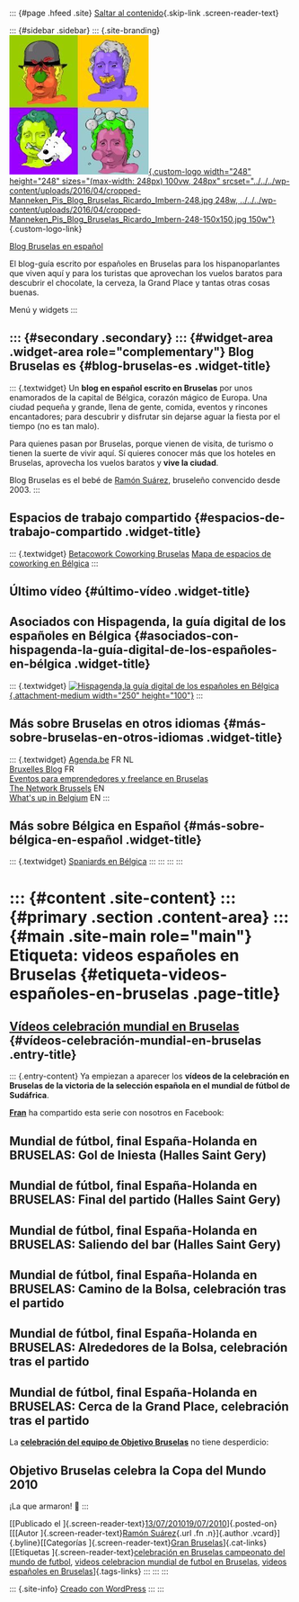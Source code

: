 ::: {#page .hfeed .site}
[Saltar al contenido](index.html#content){.skip-link
.screen-reader-text}

::: {#sidebar .sidebar}
::: {.site-branding}
[![](../../../wp-content/uploads/2016/04/cropped-Manneken_Pis_Blog_Bruselas_Ricardo_Imbern-248.jpg){.custom-logo
width="248" height="248" sizes="(max-width: 248px) 100vw, 248px"
srcset="../../../wp-content/uploads/2016/04/cropped-Manneken_Pis_Blog_Bruselas_Ricardo_Imbern-248.jpg 248w, ../../../wp-content/uploads/2016/04/cropped-Manneken_Pis_Blog_Bruselas_Ricardo_Imbern-248-150x150.jpg 150w"}](../../../index.html){.custom-logo-link}

[Blog Bruselas en español](../../../index.html)

El blog-guía escrito por españoles en Bruselas para los hispanoparlantes
que viven aquí y para los turistas que aprovechan los vuelos baratos
para descubrir el chocolate, la cerveza, la Grand Place y tantas otras
cosas buenas.

Menú y widgets
:::

::: {#secondary .secondary}
::: {#widget-area .widget-area role="complementary"}
Blog Bruselas es {#blog-bruselas-es .widget-title}
----------------

::: {.textwidget}
Un **blog en español escrito en Bruselas** por unos enamorados de la
capital de Bélgica, corazón mágico de Europa. Una ciudad pequeña y
grande, llena de gente, comida, eventos y rincones encantadores; para
descubrir y disfrutar sin dejarse aguar la fiesta por el tiempo (no es
tan malo).

Para quienes pasan por Bruselas, porque vienen de visita, de turismo o
tienen la suerte de vivir aquí. Sí quieres conocer más que los hoteles
en Bruselas, aprovecha los vuelos baratos y **vive la ciudad**.

Blog Bruselas es el bebé de [Ramón Suárez](http://www.ramonsuarez.com),
bruseleño convencido desde 2003.
:::

Espacios de trabajo compartido {#espacios-de-trabajo-compartido .widget-title}
------------------------------

::: {.textwidget}
[Betacowork Coworking Bruselas](http://www.betacowork.com) [Mapa de
espacios de coworking en Bélgica](http://coworkingbelgium.com)
:::

Último vídeo {#último-vídeo .widget-title}
------------

Asociados con Hispagenda, la guía digital de los españoles en Bélgica {#asociados-con-hispagenda-la-guía-digital-de-los-españoles-en-bélgica .widget-title}
---------------------------------------------------------------------

::: {.textwidget}
[![Hispagenda,la guía digital de los españoles en
Bélgica](../../../wp-content/uploads/2010/04/Hispagenda-250px.gif "Hispagenda, la guía digital de los españoles en Bélgica"){.attachment-medium
width="250" height="100"}](http://www.hispagenda.com)
:::

Más sobre Bruselas en otros idiomas {#más-sobre-bruselas-en-otros-idiomas .widget-title}
-----------------------------------

::: {.textwidget}
[Agenda.be](http://www.agenda.be) FR NL\
[Bruxelles Blog](http://www.bxlblog.be/) FR\
[Eventos para emprendedores y freelance en
Bruselas](http://www.betacowork.com/events/)\
[The Network
Brussels](http://groups.yahoo.com/group/TheNetworkBrussels/) EN\
[What\'s up in Belgium](http://www.whatsupin.be/) EN
:::

Más sobre Bélgica en Español {#más-sobre-bélgica-en-español .widget-title}
----------------------------

::: {.textwidget}
[Spaniards en Bélgica](http://www.spaniards.es/paises/belgica)
:::
:::
:::
:::

::: {#content .site-content}
::: {#primary .section .content-area}
::: {#main .site-main role="main"}
Etiqueta: videos españoles en Bruselas {#etiqueta-videos-españoles-en-bruselas .page-title}
======================================

[Vídeos celebración mundial en Bruselas](../../../index.html?p=2610) {#vídeos-celebración-mundial-en-bruselas .entry-title}
--------------------------------------------------------------------

::: {.entry-content}
Ya empiezan a aparecer los **vídeos de la celebración en Bruselas de la
victoria de la selección española en el mundial de fútbol de
Sudáfrica**.

**[Fran](http://www.facebook.com/Fran555 "Fran, Blog Bruselero")** ha
compartido esta serie con nosotros en Facebook:

Mundial de fútbol, final España-Holanda en BRUSELAS: Gol de Iniesta (Halles Saint Gery)
---------------------------------------------------------------------------------------

Mundial de fútbol, final España-Holanda en BRUSELAS: Final del partido (Halles Saint Gery)
------------------------------------------------------------------------------------------

Mundial de fútbol, final España-Holanda en BRUSELAS: Saliendo del bar (Halles Saint Gery)
-----------------------------------------------------------------------------------------

Mundial de fútbol, final España-Holanda en BRUSELAS: Camino de la Bolsa, celebración tras el partido
----------------------------------------------------------------------------------------------------

Mundial de fútbol, final España-Holanda en BRUSELAS: Alrededores de la Bolsa, celebración tras el partido
---------------------------------------------------------------------------------------------------------

Mundial de fútbol, final España-Holanda en BRUSELAS: Cerca de la Grand Place, celebración tras el partido
---------------------------------------------------------------------------------------------------------

La **[celebración del equipo de Objetivo
Bruselas](http://objetivobruselas.blogspot.com/2010/07/objetivo-bruselas-celebra-la-copa-del.html "Objetivo Bruselas celebrando la victoria de España en el Mundial de fútbol")**
no tiene desperdicio:

Objetivo Bruselas celebra la Copa del Mundo 2010
------------------------------------------------

¡La que armaron! 🙂
:::

[[Publicado el
]{.screen-reader-text}[13/07/201019/07/2010](../../../index.html?p=2610)]{.posted-on}[[[Autor
]{.screen-reader-text}[Ramón
Suárez](../../2010/04/30/index.html?author=2){.url .fn .n}]{.author
.vcard}]{.byline}[[Categorías ]{.screen-reader-text}[Gran
Bruselas](../../category/gran-bruselas/index.html)]{.cat-links}[[Etiquetas
]{.screen-reader-text}[celebración en Bruselas campeonato del mundo de
futbol](../celebracion-en-bruselas-campeonato-del-mundo-de-futbol/index.html),
[videos celebracion mundial de futbol en
Bruselas](../videos-celebracion-mundial-de-futbol-en-bruselas/index.html),
[videos españoles en Bruselas](index.html)]{.tags-links}
:::
:::
:::

::: {.site-info}
[Creado con WordPress](https://es.wordpress.org/)
:::
:::
